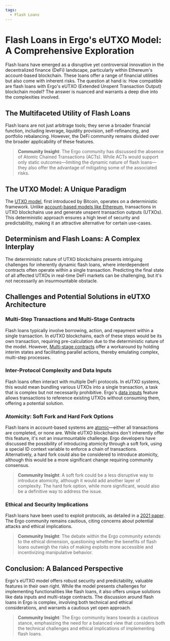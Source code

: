 ```yaml
---
tags:
  - Flash Loans
---
```

# Flash Loans in Ergo's eUTXO Model: A Comprehensive Exploration

Flash loans have emerged as a disruptive yet controversial innovation in the decentralized finance (DeFi) landscape, particularly within Ethereum's account-based blockchain. These loans offer a range of financial utilities but also come with inherent risks. The question at hand is: How compatible are flash loans with Ergo's eUTXO (Extended Unspent Transaction Output) blockchain model? The answer is nuanced and warrants a deep dive into the complexities involved.


## The Multifaceted Utility of Flash Loans

Flash loans are not just arbitrage tools; they serve a broader financial function, including leverage, liquidity provision, self-refinancing, and portfolio rebalancing. However, the DeFi community remains divided over the broader applicability of these features.

> **Community Insight**: The Ergo community has discussed the absence of Atomic Chained Transactions (ACTs). While ACTs would support only static outcomes—limiting the dynamic nature of flash loans—they also offer the advantage of mitigating some of the associated risks.

## The UTXO Model: A Unique Paradigm

The [UTXO model](eutxo.md), first introduced by Bitcoin, operates on a deterministic framework. Unlike [account-based models like Ethereum](accountveutxo.md), transactions in UTXO blockchains use and generate unspent transaction outputs (UTXOs). This deterministic approach ensures a high level of security and predictability, making it an attractive alternative for certain use-cases.

## Determinism and Flash Loans: A Complex Interplay

The deterministic nature of UTXO blockchains presents intriguing challenges for inherently dynamic flash loans, where interdependent contracts often operate within a single transaction. Predicting the final state of all affected UTXOs in real-time DeFi markets can be challenging, but it's not necessarily an insurmountable obstacle.

## Challenges and Potential Solutions in eUTXO Architecture

### Multi-Step Transactions and Multi-Stage Contracts

Flash loans typically involve borrowing, action, and repayment within a single transaction. In eUTXO blockchains, each of these steps would be its own transaction, requiring pre-calculation due to the deterministic nature of the model. However, [Multi-stage contracts](multi.md) offer a workaround by holding interim states and facilitating parallel actions, thereby emulating complex, multi-step processes.

### Inter-Protocol Complexity and Data Inputs

Flash loans often interact with multiple DeFi protocols. In eUTXO systems, this would mean bundling various UTXOs into a single transaction, a task that is complex but not necessarily prohibitive. Ergo's [data inputs](read-only-inputs.md) feature allows transactions to reference existing UTXOs without consuming them, offering a potential solution.

### Atomicity: Soft Fork and Hard Fork Options

Flash loans in account-based systems are [atomic](atomic-composability.md)—either all transactions are completed, or none are. While eUTXO blockchains don't inherently offer this feature, it's not an insurmountable challenge. Ergo developers have discussed the possibility of introducing atomicity through a soft fork, using a special ID context variable to enforce a chain of transactions. Alternatively, a hard fork could also be considered to introduce atomicity, although this would be a more significant change requiring community consensus.

> **Community Insight**: A soft fork could be a less disruptive way to introduce atomicity, although it would add another layer of complexity. The hard fork option, while more significant, would also be a definitive way to address the issue.

### Ethical and Security Implications

Flash loans have been used to exploit protocols, as detailed in a [2021 paper](https://arxiv.org/pdf/2003.03810.pdf). The Ergo community remains cautious, citing concerns about potential attacks and ethical implications.

> **Community Insight**: The debate within the Ergo community extends to the ethical dimension, questioning whether the benefits of flash loans outweigh the risks of making exploits more accessible and incentivizing manipulative behavior.

## Conclusion: A Balanced Perspective

Ergo's eUTXO model offers robust security and predictability, valuable features in their own right. While the model presents challenges for implementing functionalities like flash loans, it also offers unique solutions like data inputs and multi-stage contracts. The discussion around flash loans in Ergo is complex, involving both technical and ethical considerations, and warrants a cautious yet open approach.

> **Community Insight**: The Ergo community leans towards a cautious stance, emphasizing the need for a balanced view that considers both the technical challenges and ethical implications of implementing flash loans.